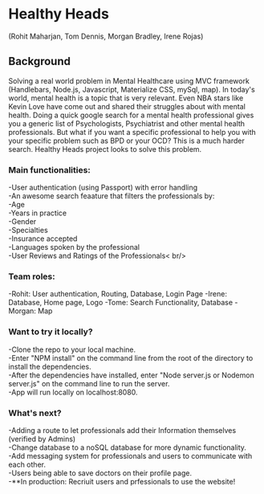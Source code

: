 # Healthy Heads
(Rohit Maharjan, Tom Dennis, Morgan Bradley, Irene Rojas)

## Background
Solving a real world problem in Mental Healthcare using MVC framework (Handlebars, Node.js, Javascript, Materialize CSS, mySql, map). In today's world, mental health is a topic that is very relevant.  Even NBA stars like Kevin Love have come out and shared their struggles about with mental health. Doing a quick google search for a mental health professional gives you a generic list of Psychologists, Psychiatrist and other mental health professionals.  But what if you want a specific professional to help you with your specific problem such as BPD or your OCD?  This is a much harder search.  Healthy Heads project looks to solve this problem.

### Main functionalities: <br />
-User authentication (using Passport) with error handling <br />
-An awesome search feaature that filters the professionals by:<br />
    -Age <br />
    -Years in practice<br />
    -Gender<br />
    -Specialties<br />
    -Insurance accepted <br />
    -Languages spoken by the professional <br/>
    -User Reviews and Ratings of the Professionals< br/>
 ### Team roles: <br />
 -Rohit: User authentication, Routing, Database, Login Page
 -Irene: Database, Home page, Logo
 -Tome: Search Functionality, Database
 -Morgan: Map

### Want to try it locally?
-Clone the repo to your local machine. <br />
-Enter "NPM install" on the command line from the root of the directory to install the dependencies. <br />
-After the dependencies have installed, enter "Node server.js or Nodemon server.js" on the command line to run the server. <br />
-App will run locally on localhost:8080. <br />

### What's next?
-Adding a route to let professionals add their Information themselves (verified by Admins) <br />
-Change database to a noSQL database for more dynamic functionality. <br />
-Add messaging system for professionals and users to communicate with each other.<br />
-Users being able to save doctors on their profile page. <br />
-**In production: Recriuit users and prfessionals to use the website! <br />

